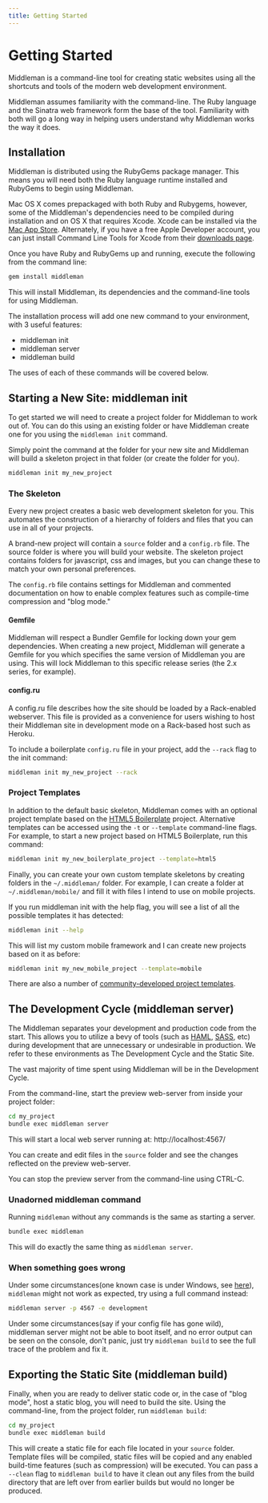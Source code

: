 ```yaml
---
title: Getting Started
---
```


# Getting Started

Middleman is a command-line tool for creating static websites using all the shortcuts and tools of the modern web development environment.

Middleman assumes familiarity with the command-line. The Ruby language and the Sinatra web framework form the base of the tool. Familiarity with both will go a long way in helping users understand why Middleman works the way it does.

## Installation

Middleman is distributed using the RubyGems package manager. This means you will need both the Ruby language runtime installed and RubyGems to begin using Middleman.

Mac OS X comes prepackaged with both Ruby and Rubygems, however, some of the Middleman's dependencies need to be compiled during installation and on OS X that requires Xcode. Xcode can be installed via the [Mac App Store](http://itunes.apple.com/us/app/xcode/id497799835?ls=1&mt=12). Alternately, if you have a free Apple Developer account, you can just install Command Line Tools for Xcode from their [downloads page](https://developer.apple.com/downloads/index.action).

Once you have Ruby and RubyGems up and running, execute the following from the command line:

``` bash
gem install middleman
```

This will install Middleman, its dependencies and the command-line tools for using Middleman.

The installation process will add one new command to your environment, with 3 useful features:

* middleman init
* middleman server
* middleman build

The uses of each of these commands will be covered below.

## Starting a New Site: middleman init

To get started we will need to create a project folder for Middleman to work out of. You can do this using an existing folder or have Middleman create one for you using the `middleman init` command.

Simply point the command at the folder for your new site and Middleman will build a skeleton project in that folder (or create the folder for you).

``` bash
middleman init my_new_project
```

### The Skeleton

Every new project creates a basic web development skeleton for you. This automates the construction of a hierarchy of folders and files that you can use in all of your projects.

A brand-new project will contain a `source` folder and a `config.rb` file. The source folder is where you will build your website. The skeleton project contains folders for javascript, css and images, but you can change these to match your own personal preferences.

The `config.rb` file contains settings for Middleman and commented documentation on how to enable complex features such as compile-time compression and "blog mode."

#### Gemfile

Middleman will respect a Bundler Gemfile for locking down your gem dependencies. When creating a new project, Middleman will generate a Gemfile for you which specifies the same version of Middleman you are using. This will lock Middleman to this specific release series (the 2.x series, for example).

#### config.ru

A config.ru file describes how the site should be loaded by a Rack-enabled webserver. This file is provided as a convenience for users wishing to host their Middleman site in development mode on a Rack-based host such as Heroku.

To include a boilerplate `config.ru` file in your project, add the `--rack` flag to the init command:

``` bash
middleman init my_new_project --rack
```

### Project Templates

In addition to the default basic skeleton, Middleman comes with an optional project template based on the [HTML5 Boilerplate] project. Alternative templates can be accessed using the `-t` or `--template` command-line flags. For example, to start a new project based on HTML5 Boilerplate, run this command:

``` bash
middleman init my_new_boilerplate_project --template=html5
```

Finally, you can create your own custom template skeletons by creating folders in the `~/.middleman/` folder. For example, I can create a folder at `~/.middleman/mobile/` and fill it with files I intend to use on mobile projects.

If you run middleman init with the help flag, you will see a list of all the possible templates it has detected:

``` bash
middleman init --help
```

This will list my custom mobile framework and I can create new projects based on it as before:

``` bash
middleman init my_new_mobile_project --template=mobile
```

There are also a number of [community-developed project templates](/community/3rd-party-project-templates/).

## The Development Cycle (middleman server)

The Middleman separates your development and production code from the start. This allows you to utilize a bevy of tools (such as [HAML](http://haml-lang.com), [SASS](http://sass-lang.com), etc) during development that are unnecessary or undesirable in production.  We refer to these environments as The Development Cycle and the Static Site.

The vast majority of time spent using Middleman will be in the Development Cycle.

From the command-line, start the preview web-server from inside your project folder:

``` bash
cd my_project
bundle exec middleman server
```

This will start a local web server running at: http://localhost:4567/

You can create and edit files in the `source` folder and see the changes reflected on the preview web-server.

You can stop the preview server from the command-line using CTRL-C.

### Unadorned middleman command

Running `middleman` without any commands is the same as starting a server.

``` bash
bundle exec middleman
```

This will do exactly the same thing as `middleman server`.

### When something goes wrong

Under some circumstances(one known case is under Windows, see [here](https://github.com/middleman/middleman/issues/101)), `middleman` might not work as expected, try using a full command instead:

``` bash
middleman server -p 4567 -e development
```

Under some circumstances(say if your config file has gone wild), middleman server might not be able to boot itself, and no error output can be seen on the console, don't panic, just try `middleman build` to see the full trace of the problem and fix it.

## Exporting the Static Site (middleman build)

Finally, when you are ready to deliver static code or, in the case of "blog mode", host a static blog, you will need to build the site. Using the command-line, from the project folder, run `middleman build`:

``` bash
cd my_project
bundle exec middleman build
```

This will create a static file for each file located in your `source` folder. Template files will be compiled, static files will be copied and any enabled build-time features (such as compression) will be executed. You can pass a `--clean` flag to `middleman build` to have it clean out any files from the build directory that are left over from earlier builds but would no longer be produced.

[HTML5 Boilerplate]: http://html5boilerplate.com/
